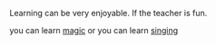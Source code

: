 Learning can be very enjoyable.
If the teacher is fun.

you can learn [magic](../magic/magic.md)
or you can learn [singing](../sing/sing.md)